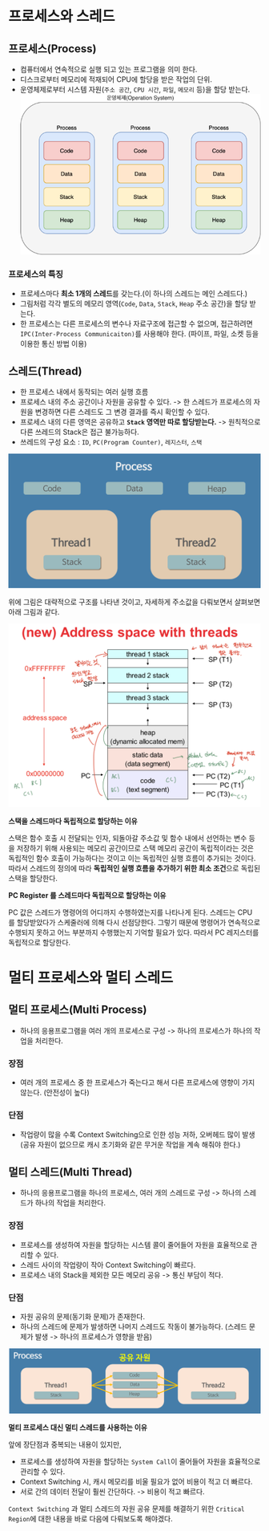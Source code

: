 # 프로세스와 스레드

## 프로세스(Process)
- 컴퓨터에서 연속적으로 실행 되고 있는 프로그램을 의미 한다.
- 디스크로부터 메모리에 적재되어 CPU에 할당을 받은 작업의 단위.
- 운영체제로부터 시스템 자원(`주소 공간`, `CPU 시간`, `파일`, `메모리` 등)을 할당 받는다.
![프로세스 구조](./img/process-1.png)

### 프로세스의 특징
- 프로세스마다 **최소 1개의 스레드**를 갖는다.(이 하나의 스레드는 메인 스레드다.)
- 그림처럼 각각 별도의 메모리 영역(`Code`, `Data`, `Stack`, `Heap` 주소 공간)을 할당 받는다.
- 한 프로세스는 다른 프로세스의 변수나 자료구조에 접근할 수 없으며, 접근하려면 `IPC(Inter-Process Communicaiton)`를 사용해야 한다. (파이프, 파일, 소켓 등을 이용한 통신 방법 이용)


## 스레드(Thread)

- 한 프로세스 내에서 동작되는 여러 실행 흐름
- 프로세스 내의 주소 공간이나 자원을 공유할 수 있다. -> 한 스레드가 프로세스의 자원을 변경하면 다른 스레드도 그 변경 결과를 즉시 확인할 수 있다.
- 프로세스 내의 다른 영역은 공유하고 **`Stack` 영역만 따로 할당받는다.** -> 원칙적으로 다른 쓰레드의 Stack은 접근 불가능하다.
- 쓰레드의 구성 요소 : `ID`, `PC(Program Counter)`, `레지스터`, `스택`

![쓰레드 구조](./img/thread-1.png)

위에 그림은 대략적으로 구조를 나타낸 것이고, 자세하게 주소값을 다뤄보면서 살펴보면 아래 그림과 같다.

![쓰레드 구조2](./img/thread-2.png)

**스택을 스레드마다 독립적으로 할당하는 이유**

스택은 함수 호출 시 전달되는 인자, 되돌아갈 주소값 및 함수 내에서 선언하는 변수 등을 저장하기 위해 사용되는 메모리 공간이므로 스택 메모리 공간이 독립적이라는 것은 독립적인 함수 호출이 가능하다는 것이고 이는 독립적인 실행 흐름이 추가되는 것이다. 따라서 스레드의 정의에 따라 **독립적인 실행 흐름을 추가하기 위한 최소 조건**으로 독립된 스택을 할당한다.

**PC Register 를 스레드마다 독립적으로 할당하는 이유**

PC 값은 스레드가 명령어의 어디까지 수행하였는지를 나타나게 된다. 스레드는 CPU 를 할당받았다가 스케줄러에 의해 다시 선점당한다. 그렇기 때문에 명령어가 연속적으로 수행되지 못하고 어느 부분까지 수행했는지 기억할 필요가 있다. 따라서 PC 레지스터를 독립적으로 할당한다.

# 멀티 프로세스와 멀티 스레드

## 멀티 프로세스(Multi Process)
- 하나의 응용프로그램을 여러 개의 프로세스로 구성 -> 하나의 프로세스가 하나의 작업을 처리한다.

### 장점
- 여러 개의 프로세스 중 한 프로세스가 죽는다고 해서 다른 프로세스에 영향이 가지 않는다. (안전성이 높다)

### 단점
- 작업량이 많을 수록 Context Switching으로 인한 성능 저하, 오버헤드 많이 발생(공유 자원이 없으므로 캐시 초기화와 같은 무거운 작업을 계속 해줘야 한다.)

## 멀티 스레드(Multi Thread)
- 하나의 응용프로그램을 하나의 프로세스, 여러 개의 스레드로 구성 -> 하나의 스레드가 하나의 작업을 처리한다.

### 장점
- 프로세스를 생성하여 자원을 할당하는 시스템 콜이 줄어들어 자원을 효율적으로 관리할 수 있다.
- 스레드 사이의 작업량이 작아 Context Switching이 빠르다.
- 프로세스 내의 Stack을 제외한 모든 메모리 공유 -> 통신 부담이 적다.

### 단점
- 자원 공유의 문제(동기화 문제)가 존재한다.
- 하나의 스레드에 문제가 발생하면 나머지 스레드도 작동이 불가능하다. (스레드 문제가 발생 -> 하나의 프로세스가 영향을 받음)


![멀티 스레드](./img/multi-thread.png)

**멀티 프로세스 대신 멀티 스레드를 사용하는 이유**

앞에 장단점과 중복되는 내용이 있지만,

- 프로세스를 생성하여 자원을 할당하는 `System Call`이 줄어들어 자원을 효율적으로 관리할 수 있다.
- Context Switching 시, 캐시 메모리를 비울 필요가 없어 비용이 적고 더 빠르다.
- 서로 간의 데이터 전달이 훨씬 간단하다. -> 비용이 적고 빠르다.

`Context Switching` 과 멀티 스레드의 자원 공유 문제를 해결하기 위한 `Critical Region`에 대한 내용을 바로 다음에 다뤄보도록 해야겠다.